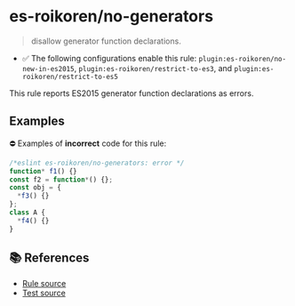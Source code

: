 # es-roikoren/no-generators
> disallow generator function declarations.

- ✅ The following configurations enable this rule: `plugin:es-roikoren/no-new-in-es2015`, `plugin:es-roikoren/restrict-to-es3`, and `plugin:es-roikoren/restrict-to-es5`

This rule reports ES2015 generator function declarations as errors.

## Examples

⛔ Examples of **incorrect** code for this rule:

```js
/*eslint es-roikoren/no-generators: error */
function* f1() {}
const f2 = function*() {};
const obj = {
  *f3() {}
};
class A {
  *f4() {}
}
```

## 📚 References

- [Rule source](https://github.com/roikoren755/eslint-plugin-es/blob/v0.0.3/src/rules/no-generators.ts)
- [Test source](https://github.com/roikoren755/eslint-plugin-es/blob/v0.0.3/tests/src/rules/no-generators.ts)
